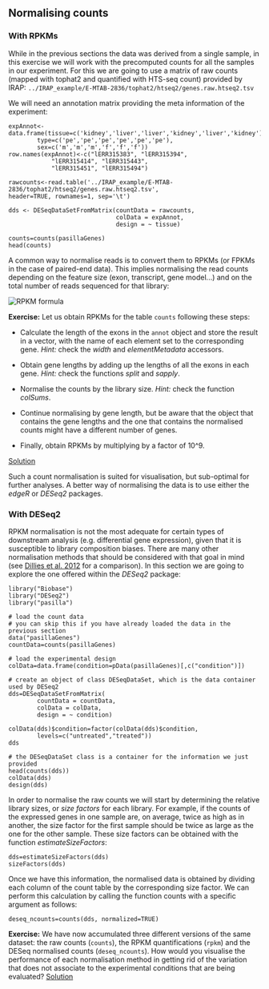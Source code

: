 ## Normalising counts
### With RPKMs
While in the previous sections the data was derived from a single sample, in this exercise we will work with the precomputed counts for all the samples in our experiment. For this we are going to use a matrix of raw counts (mapped with tophat2 and quantified with HTS-seq count) provided by IRAP:
`../IRAP_example/E-MTAB-2836/tophat2/htseq2/genes.raw.htseq2.tsv`

We will need an annotation matrix providing the meta information of the experiment:

```rconsole
expAnnot<-data.frame(tissue=c('kidney','liver','liver','kidney','liver','kidney'),
		type=c('pe','pe','pe','pe','pe','pe'),
		sex=c('m','m','m','f','f','f'))
row.names(expAnnot)<-c("lERR315383", "lERR315394", 
			"lERR315414", "lERR315443", 
			"lERR315451", "lERR315494")
```

```rconsole
rawcounts<-read.table('../IRAP_example/E-MTAB-2836/tophat2/htseq2/genes.raw.htseq2.tsv',
header=TRUE, rownames=1, sep='\t')

dds <- DESeqDataSetFromMatrix(countData = rawcounts,
                              colData = expAnnot,
                              design = ~ tissue)

counts=counts(pasillaGenes)
head(counts)
```

A common way to normalise reads is to convert them to RPKMs (or FPKMs in the case of paired-end data). This implies normalising the read counts depending on the feature size (exon, transcript, gene model...) and on the total number of reads sequenced for that library:

![RPKM formula](../img/rpkms.png)

**Exercise:** Let us obtain RPKMs for the table `counts` following these steps:

* Calculate the length of the exons in the `annot` object and store the result in a vector, with the name of each element set to the corresponding gene.
  *Hint:* check the *width* and *elementMetadata* accessors.

* Obtain gene lengths by adding up the lengths of all the exons in each gene.
  *Hint:* check the functions *split* and *sapply*.

* Normalise the counts by the library size.
  *Hint:* check the function *colSums*.

* Continue normalising by gene length, but be aware that the object that contains the gene lengths and the one that contains the normalised counts might have a different number of genes.

* Finally, obtain RPKMs by multiplying by a factor of 10^9.

[Solution](https://github.com/barzine/TeachingMaterial/tree/Cancer-Genomics-07-2014/solutions/_normalising_ex1.md)

Such a count normalisation is suited for visualisation, but sub-optimal for further analyses. A better way of normalising the data is to use either the *edgeR* or *DESeq2* packages.

### With DESeq2
RPKM normalisation is not the most adequate for certain types of downstream analysis (e.g. differential gene expression), given that it is susceptible to library composition biases. There are many other normalisation methods that should be considered with that goal in mind (see [Dillies et al. 2012](http://bib.oxfordjournals.org/content/early/2012/09/15/bib.bbs046.long) for a comparison). In this section we are going to explore the one offered within the *DESeq2* package:

```rconsole
library("Biobase")
library("DESeq2")
library("pasilla")

# load the count data
# you can skip this if you have already loaded the data in the previous section
data("pasillaGenes")
countData=counts(pasillaGenes)

# load the experimental design
colData=data.frame(condition=pData(pasillaGenes)[,c("condition")])

# create an object of class DESeqDataSet, which is the data container used by DESeq2
dds=DESeqDataSetFromMatrix(
		countData = countData,
		colData = colData,
		design = ~ condition)

colData(dds)$condition=factor(colData(dds)$condition,
		levels=c("untreated","treated"))
dds

# the DESeqDataSet class is a container for the information we just provided
head(counts(dds))
colData(dds)
design(dds)
```

In order to normalise the raw counts we will start by determining the relative library sizes, or *size factors* for each library. For example, if the counts of the expressed genes in one sample are, on average, twice as high as in another, the size factor for the first sample should be twice as large as the one for the other sample. These size factors can be obtained with the function *estimateSizeFactors*:

```rconsole
dds=estimateSizeFactors(dds)
sizeFactors(dds)
```

Once we have this information, the normalised data is obtained by dividing each column of the count table by the corresponding size factor. We can perform this calculation by calling the function counts with a specific argument as follows:

```rconsole
deseq_ncounts=counts(dds, normalized=TRUE)
```

**Exercise:** We have now accumulated three different versions of the same dataset: the raw counts (`counts`), the RPKM quantifications (`rpkm`) and the DESeq normalised counts (`deseq_ncounts`). How would you visualise the performance of each normalisation method in getting rid of the variation that does not associate to the experimental conditions that are being evaluated?
[Solution](https://github.com/barzine/TeachingMaterial/tree/Cancer-Genomics-07-2014/solutions/_normalising_ex2.md)

